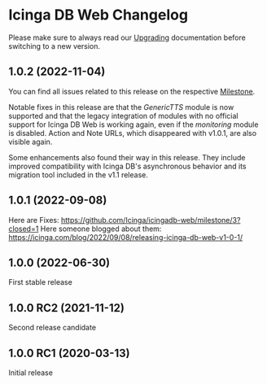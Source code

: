 # Icinga DB Web Changelog

Please make sure to always read our [Upgrading](https://icinga.com/docs/icinga-db-web/latest/doc/05-Upgrading/)
documentation before switching to a new version.

## 1.0.2 (2022-11-04)

You can find all issues related to this release on the respective [Milestone](https://github.com/Icinga/icingadb-web/milestone/4?closed=1).

Notable fixes in this release are that the *GenericTTS* module is now supported and that the legacy integration
of modules with no official support for Icinga DB Web is working again, even if the *monitoring* module is disabled.
Action and Note URLs, which disappeared with v1.0.1, are also visible again.

Some enhancements also found their way in this release. They include improved compatibility with Icinga DB's
asynchronous behavior and its migration tool included in the v1.1 release.

## 1.0.1 (2022-09-08)

Here are Fixes: https://github.com/Icinga/icingadb-web/milestone/3?closed=1
Here someone blogged about them: https://icinga.com/blog/2022/09/08/releasing-icinga-db-web-v1-0-1/

## 1.0.0 (2022-06-30)

First stable release

## 1.0.0 RC2 (2021-11-12)

Second release candidate

## 1.0.0 RC1 (2020-03-13)

Initial release
